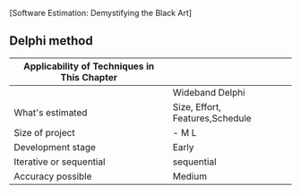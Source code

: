 [Software Estimation: Demystifying the Black Art]


Delphi method
---

|Applicability of Techniques in This Chapter| |
|-------------------------------------------|---|
|| Wideband Delphi |
| What's estimated | Size, Effort, Features,Schedule|
| Size of project | - M L |
| Development stage | Early|
| Iterative or sequential | sequential |
| Accuracy possible | Medium |
